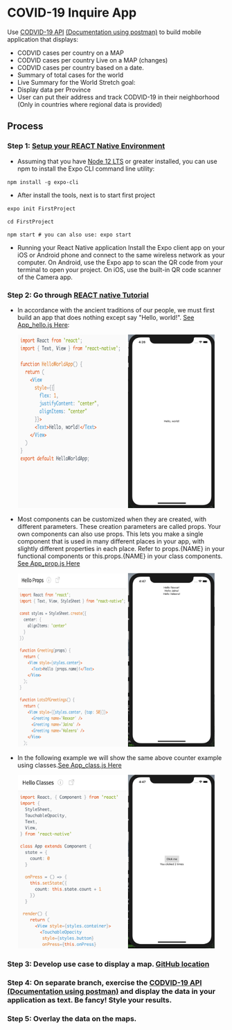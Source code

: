 # COVID-19 Inquire App
Use [CODVID-19 API] [(Documentation using postman)] to build mobile application that displays:
- CODVID cases per country on a MAP
- CODVID cases per country Live on a MAP (changes)
- CODVID cases per country based on a date.
- Summary of total cases for the world
- Live Summary for the World
Stretch goal:
- Display data per Province
- User can put their address and track CODVID-19 in their neighborhood (Only in countries where regional data is provided)

## Process
### Step 1: [Setup your REACT Native Environment]
- Assuming that you have [Node 12 LTS] or greater installed, you can use npm to install the Expo CLI command line utility:
```
npm install -g expo-cli
```
- After install the tools, next is to start first project
```
expo init FirstProject
```
```
cd FirstProject
```
```
npm start # you can also use: expo start
```
- Running your React Native application
Install the Expo client app on your iOS or Android phone and connect to the same wireless network as your computer. On Android, use the Expo app to scan the QR code from your terminal to open your project. On iOS, use the built-in QR code scanner of the Camera app.

### Step 2: Go through [REACT native Tutorial]
- In accordance with the ancient traditions of our people, we must first build an app that does nothing except say "Hello, world!". [See App_hello.js Here]:
<p align="middle">
  <img src="https://github.com/BUEC500C1/codvid-app-zhangyanyu0722/blob/master/images/3.png" height="400" width="250" />
  <img src="https://github.com/BUEC500C1/codvid-app-zhangyanyu0722/blob/master/images/1.png" height="400" width="200" /> 
</p>

- Most components can be customized when they are created, with different parameters. These creation parameters are called props.
Your own components can also use props. This lets you make a single component that is used in many different places in your app, with slightly different properties in each place. Refer to props.{NAME} in your functional components or this.props.{NAME} in your class components. [See App_prop.js Here]
<p align="middle">
  <img src="https://github.com/BUEC500C1/codvid-app-zhangyanyu0722/blob/master/images/Screen%20Shot%202020-04-07%20at%204.48.53%20PM.png" height="400" width="250" />
  <img src="https://github.com/BUEC500C1/codvid-app-zhangyanyu0722/blob/master/images/4.png" height="400" width="200" /> 
</p>

- In the following example we will show the same above counter example using classes.[See App_class.js Here]
<p align="middle">
  <img src="https://github.com/BUEC500C1/codvid-app-zhangyanyu0722/blob/master/images/Screen%20Shot%202020-04-07%20at%204.49.10%20PM.png" height="400" width="250" />
  <img src="https://github.com/BUEC500C1/codvid-app-zhangyanyu0722/blob/master/images/5.png" height="400" width="200" /> 
</p>

### Step 3: Develop use case to display a map. [GitHub location]


### Step 4: On separate branch, exercise the [CODVID-19 API] [(Documentation using postman)] and display the data in your application as text. Be fancy! Style your results.


### Step 5: Overlay the data on the maps.
 
 
[CODVID-19 API]:https://covid19api.com/
[(Documentation using postman)]:https://documenter.getpostman.com/view/10808728/SzS8rjbc?version=latest
[Setup your REACT Native Environment]:https://reactnative.dev/docs/environment-setup
[Node 12 LTS]:https://nodejs.org/en/download/
[REACT native Tutorial]:https://reactnative.dev/docs/tutorial
[GitHub location]:https://github.com/react-native-community/react-native-maps
[See App_hello.js Here]:https://github.com/BUEC500C1/codvid-app-zhangyanyu0722/blob/master/App_hello.js
[See App_prop.js Here]:https://github.com/BUEC500C1/codvid-app-zhangyanyu0722/blob/master/App_prop.js
[See App_class.js Here]:https://github.com/BUEC500C1/codvid-app-zhangyanyu0722/blob/master/App_class.js


